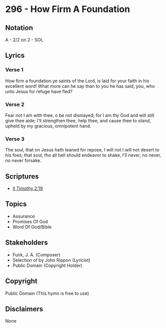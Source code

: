 # 296 - How Firm A Foundation

## Notation

A - 2/2 on 2 - SOL

## Lyrics

### Verse 1

How firm a foundation ye saints of the Lord, is laid for your faith in his excellent word! What more can he say than to you he has said, you, who unto Jesus for refuge have fled?

### Verse 2

Fear not I am with thee, o be not dismayed; for I am thy God and will still give thee aide; I'll strengthen thee, help thee, and cause thee to stand, upheld by my gracious, omnipotent hand.

### Verse 3

The soul, that on Jesus hath leaned for repose, I will not I will not desert to his foes; that soul, tho all hell should endeavor to shake, I'll never, no never, no never forsake.


## Scriptures

- [II Timothy 2:19](https://www.biblegateway.com/passage/?search=II%20Timothy%202%3A19)

## Topics

- Assurance
- Promises Of God
- Word Of God/Bible

## Stakeholders

- Funk, J. A. (Composer)
- Selection of by John Rippon (Lyricist)
- Public Domain (Copyright Holder)

## Copyright

Public Domain
(This hymn is free to use)

## Disclaimers

None

